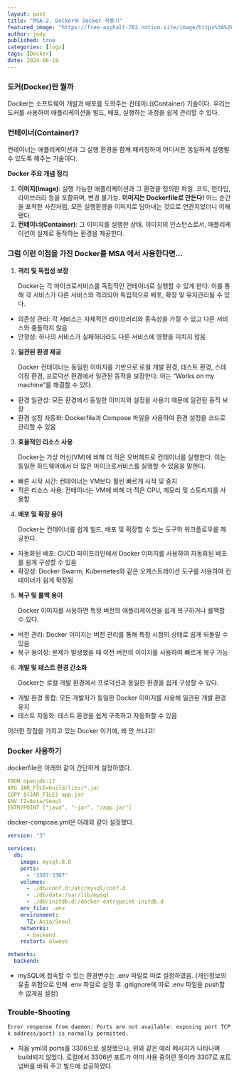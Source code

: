 ```yaml
---
layout: post
title: "MSA-2. Docker와 Docker 적용기"
featured_image: "https://free-asphalt-782.notion.site/image/https%3A%2F%2Fprod-files-secure.s3.us-west-2.amazonaws.com%2Fc142fb00-f1da-4b07-8004-49368f5a1dab%2Fe55ef7e5-5a6d-4b71-a9d3-42471372d0e2%2FUntitled.png?table=block&id=03e0669a-2559-419f-86db-22dcc80dce09&spaceId=c142fb00-f1da-4b07-8004-49368f5a1dab&width=1420&userId=&cache=v2"
author: judy
published: true
categories: [logs]
tags: [Docker]
date: 2024-06-19
---
```


### 도커(Docker)란 뭘까
Docker는 소프트웨어 개발과 배포를 도와주는 컨테이너(Container) 기술이다. 우리는 도커를 사용하여 애플리케이션을 빌드, 배포, 실행하는 과정을 쉽게 관리할 수 있다.

### 컨테이너(Container)?

컨테이너는 애플리케이션과 그 실행 환경을 함께 패키징하여 어디서든 동일하게 실행될 수 있도록 해주는 기술이다.

**Docker 주요 개념 정리**

1. **이미지(Image)**: 실행 가능한 애플리케이션과 그 환경을 정의한 파일. 코드, 런타임, 라이브러리 등을 포함하며, 변경 불가능. **이미지는 Dockerfile로 만든다!** 어느 순간을 포착한 사진처럼, 모든 실행환경을 이미지로 담아내는 것으로 연관지었더니 이해됐다. 
2. **컨테이너(Container)**: 그 이미지를 실행한 상태. 이미지의 인스턴스로서, 애플리케이션이 실제로 동작하는 환경을 제공한다.

### 그럼 이런 이점을 가진 Docker를 MSA 에서 사용한다면...

1. **격리 및 독립성 보장**

    Docker는 각 마이크로서비스를 독립적인 컨테이너로 실행할 수 있게 한다. 이를 통해 각 서비스가 다른 서비스와 격리되어 독립적으로 배포, 확장 및 유지관리될 수 있다.
- 의존성 관리: 각 서비스는 자체적인 라이브러리와 종속성을 가질 수 있고 다른 서비스와 충돌하지 않음
- 안정성: 하나의 서비스가 실패하더라도 다른 서비스에 영향을 미치지 않음

2. **일관된 환경 제공**

    Docker 컨테이너는 동일한 이미지를 기반으로 로컬 개발 환경, 테스트 환경, 스테이징 환경, 프로덕션 환경에서 일관된 동작을 보장한다. 이는 “Works on my machine”를 해결할 수 있다.

- 환경 일관성: 모든 환경에서 동일한 이미지와 설정을 사용기 때문에 일관된 동작 보장
- 환경 설정 자동화: Dockerfile과 Compose 파일을 사용하여 환경 설정을 코드로 관리할 수 있음

3. **효율적인 리소스 사용**

    Docker는 가상 머신(VM)에 비해 더 적은 오버헤드로 컨테이너를 실행한다. 이는 동일한 하드웨어에서 더 많은 마이크로서비스를 실행할 수 있음을 말한다.

- 빠른 시작 시간: 컨테이너는 VM보다 훨씬 빠르게 시작 및 중지
- 적은 리소스 사용: 컨테이너는 VM에 비해 더 적은 CPU, 메모리 및 스토리지를 사용함

4. **배포 및 확장 용이**

    Docker는 컨테이너를 쉽게 빌드, 배포 및 확장할 수 있는 도구와 워크플로우를 제공한다.
- 자동화된 배포: CI/CD 파이프라인에서 Docker 이미지를 사용하여 자동화된 배포를 쉽게 구성할 수 있음
- 확장성: Docker Swarm, Kubernetes와 같은 오케스트레이션 도구를 사용하여 컨테이너가 쉽게 확장됨

5. **복구 및 롤백 용이**

    Docker 이미지를 사용하면 특정 버전의 애플리케이션을 쉽게 복구하거나 롤백할 수 있다.

- 버전 관리: Docker 이미지는 버전 관리를 통해 특정 시점의 상태로 쉽게 되돌릴 수 있음
- 복구 용이성: 문제가 발생했을 때 이전 버전의 이미지를 사용하여 빠르게 복구 가능

6. **개발 및 테스트 환경 간소화**

    Docker는 로컬 개발 환경에서 프로덕션과 동일한 환경을 쉽게 구성할 수 있다.

- 개발 환경 통합: 모든 개발자가 동일한 Docker 이미지를 사용해 일관된 개발 환경 유지
- 테스트 자동화: 테스트 환경을 쉽게 구축하고 자동화할 수 있음


이러한 장점을 가지고 있는 Docker 이기에, 왜 안 쓰냐고!

### Docker 사용하기

dockerfile은 아래와 같이 간단하게 설정하였다.

```yaml
FROM openjdk:17
ARG JAR_FILE=build/libs/*.jar
COPY ${JAR_FILE} app.jar
ENV TZ=Asia/Seoul
ENTRYPOINT ["java", "-jar", "/app.jar"]
```

docker-compose.yml은 아래와 같이 설정했다.

```yaml
version: "3"

services:
  db:
    image: mysql:8.0
    ports:
      - '3307:3307'
    volumes:
      - ./db/conf.d:/etc/mysql/conf.d
      - ./db/data:/var/lib/mysql
      - ./db/initdb.d:/docker-entrypoint-initdb.d
    env_file: .env
    environment:
      TZ: Asia/Seoul
    networks:
      - backend
    restart: always

networks:
  backend:
```

- mySQL에 접속할 수 있는 환경변수는 .env 파일로 따로 설정하였음.
    (개인정보의 유출 위험으로 인해 .env 파일로 설정 후 .gitignore에 따로 .env 파일을 push할 수 없게끔 설정)

### Trouble-Shooting

```bash
Error response from daemon: Ports are not available: exposing port TCP 0.0.0.0:3306 -> 0.0.0.0:0: listen tcp 0.0.0.0:3306: bind: Only one usage of each socket address (protocol/networ
k address/port) is normally permitted.
```

- 처음 yml의 ports를 3306으로 설정했으나, 위와 같은 에러 메시지가 나타나며 build되지 않았다. 로컬에서 3306번 포트가 이미 사용 중이란 뜻이라 3307로 포트 넘버를 바꿔 주고 빌드에 성공하였다.